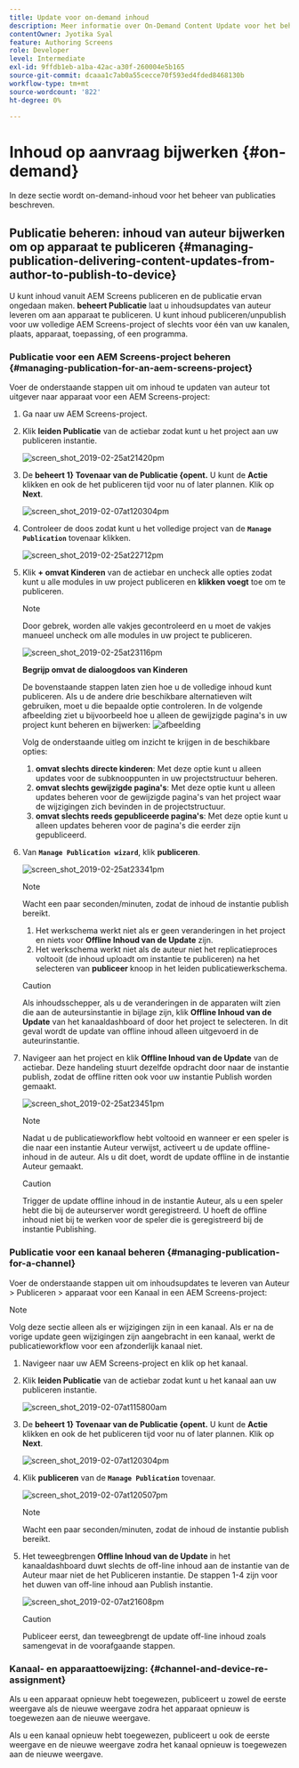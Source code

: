 ```yaml
---
title: Update voor on-demand inhoud
description: Meer informatie over On-Demand Content Update voor het beheren van publicaties.
contentOwner: Jyotika Syal
feature: Authoring Screens
role: Developer
level: Intermediate
exl-id: 9ffdb1eb-a1ba-42ac-a30f-260004e5b165
source-git-commit: dcaaa1c7ab0a55cecce70f593ed4fded8468130b
workflow-type: tm+mt
source-wordcount: '822'
ht-degree: 0%

---
```


# Inhoud op aanvraag bijwerken {#on-demand}

In deze sectie wordt on-demand-inhoud voor het beheer van publicaties beschreven.

## Publicatie beheren: inhoud van auteur bijwerken om op apparaat te publiceren {#managing-publication-delivering-content-updates-from-author-to-publish-to-device}

U kunt inhoud vanuit AEM Screens publiceren en de publicatie ervan ongedaan maken. **beheert Publicatie** laat u inhoudsupdates van auteur leveren om aan apparaat te publiceren. U kunt inhoud publiceren/unpublish voor uw volledige AEM Screens-project of slechts voor één van uw kanalen, plaats, apparaat, toepassing, of een programma.

### Publicatie voor een AEM Screens-project beheren {#managing-publication-for-an-aem-screens-project}

Voer de onderstaande stappen uit om inhoud te updaten van auteur tot uitgever naar apparaat voor een AEM Screens-project:

1. Ga naar uw AEM Screens-project.
1. Klik **leiden Publicatie** van de actiebar zodat kunt u het project aan uw publiceren instantie.

   ![ screen_shot_2019-02-25at21420pm ](assets/screen_shot_2019-02-25at21420pm.png)

1. De **beheert 1} Tovenaar van de Publicatie {opent.** U kunt de **Actie** klikken en ook de het publiceren tijd voor nu of later plannen. Klik op **Next**.

   ![ screen_shot_2019-02-07at120304pm ](assets/screen_shot_2019-02-07at120304pm.png)

1. Controleer de doos zodat kunt u het volledige project van de **`Manage Publication`** tovenaar klikken.

   ![ screen_shot_2019-02-25at22712pm ](assets/screen_shot_2019-02-25at22712pm.png)

1. Klik **+ omvat Kinderen** van de actiebar en uncheck alle opties zodat kunt u alle modules in uw project publiceren en **klikken voegt** toe om te publiceren.

   >[!NOTE]
   >
   >Door gebrek, worden alle vakjes gecontroleerd en u moet de vakjes manueel uncheck om alle modules in uw project te publiceren.

   ![ screen_shot_2019-02-25at23116pm ](assets/screen_shot_2019-02-25at23116pm.png)

   **Begrijp omvat de dialoogdoos van Kinderen**

   De bovenstaande stappen laten zien hoe u de volledige inhoud kunt publiceren. Als u de andere drie beschikbare alternatieven wilt gebruiken, moet u die bepaalde optie controleren.
In de volgende afbeelding ziet u bijvoorbeeld hoe u alleen de gewijzigde pagina&#39;s in uw project kunt beheren en bijwerken:
   ![afbeelding](assets/author-publish-manage.png)

   Volg de onderstaande uitleg om inzicht te krijgen in de beschikbare opties:

   1. **omvat slechts directe kinderen**:
Met deze optie kunt u alleen updates voor de subknooppunten in uw projectstructuur beheren.
   1. **omvat slechts gewijzigde pagina&#39;s**:
Met deze optie kunt u alleen updates beheren voor de gewijzigde pagina&#39;s van het project waar de wijzigingen zich bevinden in de projectstructuur.
   1. **omvat slechts reeds gepubliceerde pagina&#39;s**:
Met deze optie kunt u alleen updates beheren voor de pagina&#39;s die eerder zijn gepubliceerd.


1. Van **`Manage Publication wizard`**, klik **publiceren**.

   ![ screen_shot_2019-02-25at23341pm ](assets/screen_shot_2019-02-25at23341pm.png)

   >[!NOTE]
   >
   >Wacht een paar seconden/minuten, zodat de inhoud de instantie publish bereikt.
   >
   >
   >    1. Het werkschema werkt niet als er geen veranderingen in het project en niets voor **Offline Inhoud van de Update** zijn.
   >    1. Het werkschema werkt niet als de auteur niet het replicatieproces voltooit (de inhoud uploadt om instantie te publiceren) na het selecteren van **publiceer** knoop in het leiden publicatiewerkschema.

   >[!CAUTION]
   >Als inhoudsschepper, als u de veranderingen in de apparaten wilt zien die aan de auteursinstantie in bijlage zijn, klik **Offline Inhoud van de Update** van het kanaaldashboard of door het project te selecteren. In dit geval wordt de update van offline inhoud alleen uitgevoerd in de auteurinstantie.

1. Navigeer aan het project en klik **Offline Inhoud van de Update** van de actiebar. Deze handeling stuurt dezelfde opdracht door naar de instantie publish, zodat de offline ritten ook voor uw instantie Publish worden gemaakt.

   ![ screen_shot_2019-02-25at23451pm ](assets/screen_shot_2019-02-25at23451pm.png)


   >[!NOTE]
   >
   >Nadat u de publicatieworkflow hebt voltooid en wanneer er een speler is die naar een instantie Auteur verwijst, activeert u de update offline-inhoud in de auteur. Als u dit doet, wordt de update offline in de instantie Auteur gemaakt.

   >[!CAUTION]
   >
   >Trigger de update offline inhoud in de instantie Auteur, als u een speler hebt die bij de auteurserver wordt geregistreerd. U hoeft de offline inhoud niet bij te werken voor de speler die is geregistreerd bij de instantie Publishing.

### Publicatie voor een kanaal beheren {#managing-publication-for-a-channel}

Voer de onderstaande stappen uit om inhoudsupdates te leveren van Auteur > Publiceren > apparaat voor een Kanaal in een AEM Screens-project:

>[!NOTE]
>
>Volg deze sectie alleen als er wijzigingen zijn in een kanaal. Als er na de vorige update geen wijzigingen zijn aangebracht in een kanaal, werkt de publicatieworkflow voor een afzonderlijk kanaal niet.

1. Navigeer naar uw AEM Screens-project en klik op het kanaal.
1. Klik **leiden Publicatie** van de actiebar zodat kunt u het kanaal aan uw publiceren instantie.

   ![ screen_shot_2019-02-07at115800am ](assets/screen_shot_2019-02-07at115800am.png)

1. De **beheert 1} Tovenaar van de Publicatie {opent.** U kunt de **Actie** klikken en ook de het publiceren tijd voor nu of later plannen. Klik op **Next**.

   ![ screen_shot_2019-02-07at120304pm ](assets/screen_shot_2019-02-07at120304pm.png)

1. Klik **publiceren** van de **`Manage Publication`** tovenaar.

   ![ screen_shot_2019-02-07at120507pm ](assets/screen_shot_2019-02-07at120507pm.png)

   >[!NOTE]
   >
   >Wacht een paar seconden/minuten, zodat de inhoud de instantie publish bereikt.

1. Het teweegbrengen **Offline Inhoud van de Update** in het kanaaldashboard duwt slechts de off-line inhoud aan de instantie van de Auteur maar niet de het Publiceren instantie. De stappen 1-4 zijn voor het duwen van off-line inhoud aan Publish instantie.

   ![ screen_shot_2019-02-07at21608pm ](assets/screen_shot_2019-02-07at21608pm.png)

   >[!CAUTION]
   >
   >Publiceer eerst, dan teweegbrengt de update off-line inhoud zoals samengevat in de voorafgaande stappen.

### Kanaal- en apparaattoewijzing: {#channel-and-device-re-assignment}

Als u een apparaat opnieuw hebt toegewezen, publiceert u zowel de eerste weergave als de nieuwe weergave zodra het apparaat opnieuw is toegewezen aan de nieuwe weergave.

Als u een kanaal opnieuw hebt toegewezen, publiceert u ook de eerste weergave en de nieuwe weergave zodra het kanaal opnieuw is toegewezen aan de nieuwe weergave.
